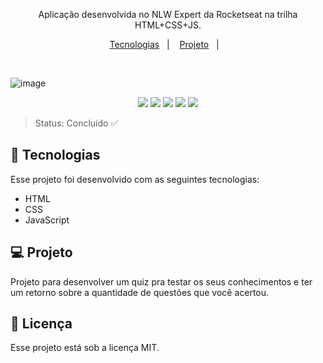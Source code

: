 <p align="center">
Aplicação desenvolvida no NLW Expert da Rocketseat na trilha HTML+CSS+JS.
</p>

<p align="center">
  <a href="#-tecnologias">Tecnologias</a>&nbsp;&nbsp;&nbsp;|&nbsp;&nbsp;&nbsp;
  <a href="#-projeto">Projeto</a>&nbsp;&nbsp;&nbsp;|&nbsp;&nbsp;&nbsp;
</p>

<br>

 ![image](https://github.com/anafaguilar/nlw-expert/assets/72056797/443f5d66-de88-4b41-ba36-a816c71662db)

 <p align="center">
<img src="https://img.shields.io/github/license/ISS2718/SpotClone"/>
<img src="https://img.shields.io/badge/_-HTML5-grey?logo=html5"/>
<img src="https://img.shields.io/badge/_-CSS3-grey?logo=css3"/>
<img src="https://img.shields.io/badge/_-javascript-grey?logo=javascript"/>
<img src= https://img.shields.io/badge/--007ACC?logo=visual%20studio%20code&logoColor=ffffff)](https://code.visualstudio.com/) />
</p>

>Status: Concluído ✅


## 🚀 Tecnologias

Esse projeto foi desenvolvido com as seguintes tecnologias:

- HTML
- CSS
- JavaScript


## 💻 Projeto

Projeto para desenvolver um quiz pra testar os seus conhecimentos e ter um retorno sobre a quantidade de questões que você acertou.


## 📝 Licença

Esse projeto está sob a licença MIT.
